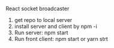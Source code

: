 React socket broadcaster

1. get repo to local server
2. install server and client by npm -i
3. Run server: npm start
4. Run front client: npm start or yarn strt
